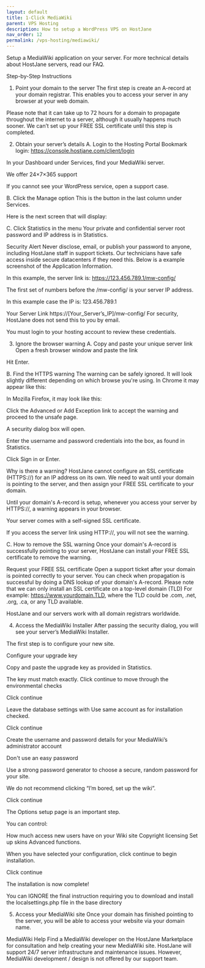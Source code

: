 ```yaml
---
layout: default
title: 1-Click MediaWiki
parent: VPS Hosting
description: How to setup a WordPress VPS on HostJane
nav_order: 12
permalink: /vps-hosting/mediawiki/
---
```


Setup a MediaWiki application on your server.
For more technical details about HostJane servers, read our FAQ.

Step-by-Step Instructions
1. Point your domain to the server
The first step is create an A-record at your domain registrar.
This enables you to access your server in any browser at your web domain.

Please note that it can take up to 72 hours for a domain to propagate throughout the internet to a server, although it usually happens much sooner.
We can’t set up your FREE SSL certificate until this step is completed.

2. Obtain your server’s details
A. Login to the Hosting Portal
Bookmark login: https://console.hostjane.com/client/login

In your Dashboard under Services, find your MediaWiki server.



We offer 24×7×365 support

If you cannot see your WordPress service, open a support case.

B. Click the Manage option
This is the button in the last column under Services.

Here is the next screen that will display: 



C. Click Statistics in the menu
Your private and confidential server root password and IP address is in Statistics.

Security Alert
Never disclose, email, or publish your password to anyone, including HostJane staff in support tickets. Our technicians have safe access inside secure datacenters if they need this.
Below is a example screenshot of the Application Information.


In this example, the server link is: https://123.456.789.1/mw-config/

The first set of numbers before the /mw-config/ is your server IP address.

In this example case the IP is: 123.456.789.1

Your Server Link
https://[Your_Server’s_IP]/mw-config/
For security, HostJane does not send this to you by email.

You must login to your hosting account to review these credentials.

3. Ignore the browser warning
A. Copy and paste your unique server link 
Open a fresh browser window and paste the link

Hit Enter.

B. Find the HTTPS warning
The warning can be safely ignored.
It will look slightly different depending on which browse you're using. In Chrome it may appear like this:



In Mozilla Firefox, it may look like this:


Click the Advanced or Add Exception link to accept the warning and proceed to the unsafe page.

A security dialog box will open.



Enter the username and password credentials into the box, as found in Statistics.

Click Sign in or Enter.

Why is there a warning?
HostJane cannot configure an SSL certificate (HTTPS://) for an IP address on its own. We need to wait until your domain is pointing to the server, and then assign your FREE SSL certificate to your domain.

Until your domain's A-record is setup, whenever you access your server by HTTPS://, a warning appears in your browser.

Your server comes with a self-signed SSL certificate.

If you access the server link using HTTP://, you will not see the warning. 

C. How to remove the SSL warning
Once your domain's A-record is successfully pointing to your server, HostJane can install your FREE SSL certificate to remove the warning.

Request your FREE SSL certificate
Open a support ticket after your domain is pointed correctly to your server.
You can check when propagation is successful by doing a DNS lookup of your domain's A-record.
Please note that we can only install an SSL certificate on a top-level domain (TLD)
For example: https://www.yourdomain.TLD, where the TLD could be .com, .net, .org, .ca, or any TLD available.

HostJane and our servers work with all domain registrars worldwide.

4. Access the MediaWiki Installer
After passing the security dialog, you will see your server’s MediaWiki Installer.

The first step is to configure your new site.



Configure your upgrade key



Copy and paste the upgrade key as provided in Statistics.



The key must match exactly.
Click continue to move through the environmental checks


Click continue

Leave the database settings with Use same account as for installation checked.


Click continue

Create the username and password details for your MediaWiki’s administrator account

Don't use an easy password

Use a strong password generator to choose a secure, random password for your site. 

We do not recommend clicking “I’m bored, set up the wiki”.

Click continue

The Options setup page is an important step.

You can control:

How much access new users have on your Wiki site
Copyright licensing
Set up skins
Advanced functions.


When you have selected your configuration, click continue to begin installation.



Click continue



The installation is now complete!

 You can IGNORE the final instruction requiring you to download and install the localsettings.php file in the base directory



5. Access your MediaWiki site
Once your domain has finished pointing to the server, you will be able to access your website via your domain name.



MediaWiki Help
Find a MediaWiki developer on the HostJane Marketplace for consultation and help creating your new MediaWiki site.
HostJane will support 24/7 server infrastructure and maintenance issues. However, MediaWiki development / design is not offered by our support team.